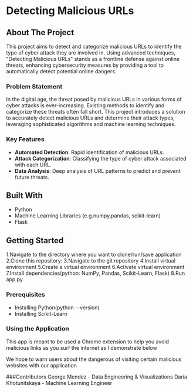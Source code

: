 # Detecting Malicious URLs

## About The Project
This project aims to detect and categorize malicious URLs to identify the type of cyber attack they are involved in. Using advanced techniques, "Detecting Malicious URLs" stands as a frontline defense against online threats, enhancing cybersecurity measures by providing a tool to automatically detect potential online dangers.

### Problem Statement
In the digital age, the threat posed by malicious URLs in various forms of cyber attacks is ever-increasing. Existing methods to identify and categorize these threats often fall short. This project introduces a solution to accurately detect malicious URLs and determine their attack types, leveraging sophisticated algorithms and machine learning techniques.

### Key Features
- **Automated Detection**: Rapid identification of malicious URLs.
- **Attack Categorization**: Classifying the type of cyber attack associated with each URL.
- **Data Analysis**: Deep analysis of URL patterns to predict and prevent future threats.

## Built With
- Python
- Machine Learning Libraries (e.g.numpy,pandas, scikit-learn)
- Flask

## Getting Started
1.Navigate to the directory where you want to clone/run/save application
2.Clone this repository:
3.Navigate to the git repository
4.Install virtual environment
5.Create a virtual environment
6.Activate virtual environment
7.Install dependencies(python: NumPy, Pandas, Scikit-Learn, Flask)
8.Run app.py

### Prerequisites
-  Installing Python(python --version)
- Installing Scikit-Learn

### Using the Application
This app is meant to be used a Chrome extension to help you avoid malicious links as you surf the internet as I demonstrate below



We hope to warn users about the dangerous of visiting certain malicious websites with our application

###Contributors
George Mendez - Data Engineering & Visualizations 
Daria Khotunitskaya - Machine Learning Engineer

